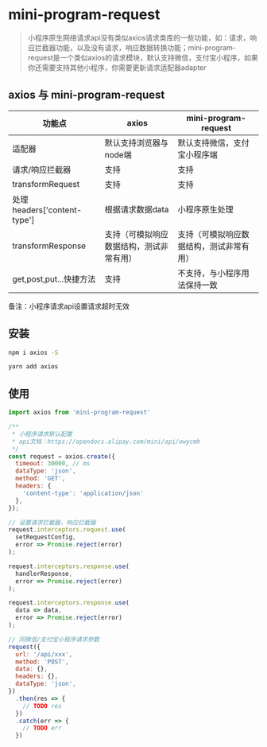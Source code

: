 # mini-program-request

> 小程序原生网络请求api没有类似axios请求类库的一些功能，如：请求，响应拦截器功能，以及没有请求，响应数据转换功能；mini-program-request是一个类似axios的请求模块，默认支持微信，支付宝小程序，如果你还需要支持其他小程序，你需要更新请求适配器adapter

## axios 与 mini-program-request

| 功能点 | axios | mini-program-request
| --- | --- | --- |
适配器 | 默认支持浏览器与node端 | 默认支持微信，支付宝小程序端
请求/响应拦截器 | 支持 | 支持
transformRequest | 支持 | 支持
处理headers['content-type'] | 根据请求数据data | 小程序原生处理
transformResponse | 支持（可模拟响应数据结构，测试非常有用） | 支持（可模拟响应数据结构，测试非常有用）
get,post,put...快捷方法 | 支持 | 不支持，与小程序用法保持一致

备注：小程序请求api设置请求超时无效

## 安装

```bash
npm i axios -S
```

```bash
yarn add axios
```

## 使用

```js
import axios from 'mini-program-request'

/**
 * 小程序请求默认配置
 * api文档：https://opendocs.alipay.com/mini/api/owycmh
 */
const request = axios.create({
  timeout: 30000, // ms
  dataType: 'json',
  method: 'GET',
  headers: {
    'content-type': 'application/json'
  },
});

// 设置请求拦截器，响应拦截器
request.interceptors.request.use(
  setRequestConfig,
  error => Promise.reject(error)
);

request.interceptors.response.use(
  handlerResponse,
  error => Promise.reject(error)
);

request.interceptors.response.use(
  data => data,
  error => Promise.reject(error)
);

// 同微信/支付宝小程序请求参数
request({
  url: '/api/xxx',
  method: 'POST',
  data: {},
  headers: {},
  dataType: 'json',
})
  .then(res => {
    // TODO res
  })
  .catch(err => {
    // TODO err
  })
```
